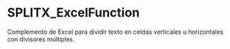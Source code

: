 # SPLITX_ExcelFunction
Complemento de Excel para dividir texto en celdas verticales u horizontales con divisores múltiples.
